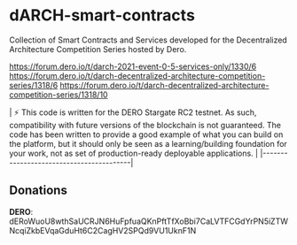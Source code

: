 # dARCH-smart-contracts
Collection of Smart Contracts and Services developed for the Decentralized Architecture Competition Series hosted by Dero.

https://forum.dero.io/t/darch-2021-event-0-5-services-only/1330/6
https://forum.dero.io/t/darch-decentralized-architecture-competition-series/1318/6
https://forum.dero.io/t/darch-decentralized-architecture-competition-series/1318/10

| :zap: This code is written for the DERO Stargate RC2 testnet. As such, compatibility with future versions of the blockchain is not guaranteed.
The code has been written to provide a good example of what you can build on the platform, but it should only be seen as a learning/building foundation for your work, not as set of production-ready deployable applications. |
|-----------------------------------------|

## Donations
**DERO**: dERoWuoU8wthSaUCRJN6HuFpfuaQKnPftTfXoBbi7CaLVTFCGdYrPN5iZTWNcqiZkbEVqaGduHt6C2CagHV2SPQd9VU1UknF1N
